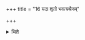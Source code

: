 +++
title = "16 यदा शृतो भवत्यथैनम्"

+++

<details><summary>थिते</summary>

यदा शृतो भवत्यथैनं मैत्रेण पात्रेणापिदधाति १६
</details>
